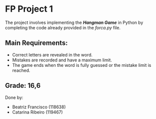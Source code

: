 # FP Project 1

The project involves implementing the ***Hangman Game*** in Python by completing the code already provided in the *forca.py* file.

## Main Requirements:
- Correct letters are revealed in the word.
- Mistakes are recorded and have a maximum limit.
- The game ends when the word is fully guessed or the mistake limit is reached.

## Grade: 16,6

Done by:
- Beatriz Francisco (118638)
- Catarina Ribeiro (119467)